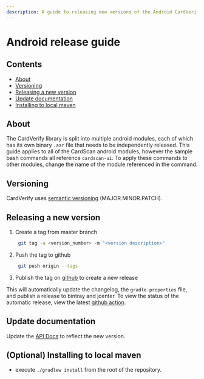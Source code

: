 ```yaml
---
description: A guide to releasing new versions of the Android CardVerify SDK.
---
```


# Android release guide

## Contents

* [About](release-guide.md#about)
* [Versioning](release-guide.md#versioning)
* [Releasing a new version](release-guide.md#releasing-a-new-version)
* [Update documentation](release-guide.md#update-documentation)
* [Installing to local maven](release-guide.md#optional-installing-to-local-maven)

## About

The CardVerify library is split into multiple android modules, each of which has its own binary `.aar` file that needs to be independently released. This guide applies to all of the CardScan android modules, however the sample bash commands all reference `cardscan-ui`. To apply these commands to other modules, change the name of the module referenced in the command.

## Versioning

CardVerify uses [semantic versioning](https://semver.org/) \(MAJOR.MINOR.PATCH\).

## Releasing a new version

1. Create a tag from master branch

   ```bash
    git tag -a <version_number> -m "<version description>"
   ```

2. Push the tag to github

   ```bash
    git push origin --tags
   ```

3. Publish the tag on [github](https://github.com/getbouncer/cardverify-android/releases) to create a new release

This will automatically update the changelog, the `gradle.properties` file, and publish a release to bintray and
jcenter. To view the status of the automatic release, view the latest
[github action](https://github.com/getbouncer/cardverify-android/actions?query=event%3Arelease).

## Update documentation

Update the [API Docs](https://github.com/getbouncer/apidocs/blob/master/card-verify/android-integration-guide/README.md)
to reflect the new version.

## \(Optional\) Installing to local maven

* execute `./gradlew install` from the root of the repository.
